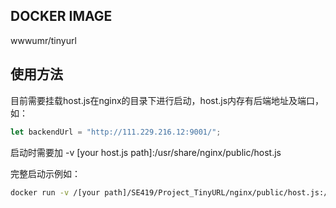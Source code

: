 ## DOCKER IMAGE
wwwumr/tinyurl

## 使用方法

目前需要挂载host.js在nginx的目录下进行启动，host.js内存有后端地址及端口，如：
```js
let backendUrl = "http://111.229.216.12:9001/";
```
启动时需要加 -v [your host.js path]:/usr/share/nginx/public/host.js

完整启动示例如：
```sh
docker run -v /[your path]/SE419/Project_TinyURL/nginx/public/host.js:/usr/share/nginx/public/host.js -p [your port]:80 wwwumr/tinyurl
```